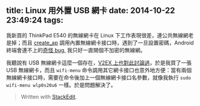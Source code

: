 title: Linux 用外置 USB 網卡
date: 2014-10-22 23:49:24
tags:
---
我新買的 ThinkPad E540 的無線網卡在 Linux 下工作表現很差，連公共無線網老是掉；而且 [create_ap](https://github.com/oblique/create_ap) 調用內置無線網卡接口時，遇到了一旦設置密碼，Android 終端會連不上的[奇怪 bug,](https://github.com/oblique/create_ap/issues/23) 我只好一直開個不加密的無線網。

我聽說有 USB 無線網卡這麼一個存在，[V2EX 上也對此討論過](http://www.v2ex.com/t/16812)，於是我買了一張 USB 無線網卡，而且 `wifi-menu` 命令調用其它網卡接口也意外地方便：當有兩個無線網卡接口時，需要在命令後加上一個無線網卡接口名參數，就像我執行 `sudo wifi-menu wlp0s20u6` 一樣。於是問題解決了。


> Written with [StackEdit](https://stackedit.io/).